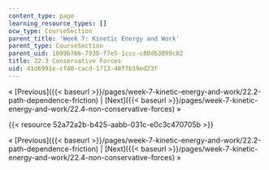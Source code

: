 ```yaml
---
content_type: page
learning_resource_types: []
ocw_type: CourseSection
parent_title: 'Week 7: Kinetic Energy and Work'
parent_type: CourseSection
parent_uid: 1099b766-7930-f7e5-1ccc-c80d63899c02
title: 22.3 Conservative Forces
uid: 41d6991e-cf40-cacd-1713-48f7b19ed23f
---
```


« [Previous]({{< baseurl >}}/pages/week-7-kinetic-energy-and-work/22.2-path-dependence-friction) | [Next]({{< baseurl >}}/pages/week-7-kinetic-energy-and-work/22.4-non-conservative-forces) »

{{< resource 52a72a2b-b425-aabb-031c-e0c3c470705b >}}

« [Previous]({{< baseurl >}}/pages/week-7-kinetic-energy-and-work/22.2-path-dependence-friction) | [Next]({{< baseurl >}}/pages/week-7-kinetic-energy-and-work/22.4-non-conservative-forces) »